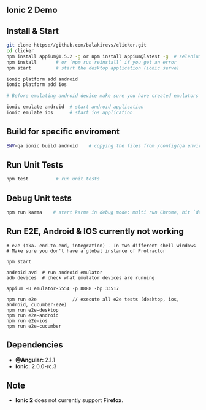 ## Ionic 2 Demo

## Install & Start

```bash
git clone https://github.com/balakirevs/clicker.git
cd clicker
npm install appium@1.5.2 -g or npm install appium@latest -g  # selenium server for mobile devices
npm install       # or `npm run reinstall` if you get an error
npm start         # start the desktop application (ionic serve)

ionic platform add android
ionic platform add ios

# Before emulating android device make sure you have created emulators based on platform 4.4.2 and API level 19.

ionic emulate android  # start android application
ionic emulate ios      # start ios application
```

## Build for specific enviroment
```bash
ENV=qa ionic build android    # copying the files from /config/qa enviroment
```

## Run Unit Tests
```bash
npm test          # run unit tests
```

## Debug Unit tests
```bash
npm run karma    # start karma in debug mode: multi run Chrome, hit `debug` to get going.
```

## Run E2E, Android & IOS currently not working
```
# e2e (aka. end-to-end, integration) - In two different shell windows
# Make sure you don't have a global instance of Protractor

npm start

android avd  # run android emulator
adb devices  # check what emulator devices are running

appium -U emulator-5554 -p 8888 -bp 33517

npm run e2e             // execute all e2e tests (desktop, ios, android, cucumber-e2e)
npm run e2e-desktop
npm run e2e-android
npm run e2e-ios
npm run e2e-cucumber
```

## Dependencies

* **@Angular:** 2.1.1
* **Ionic:** 2.0.0-rc.3

## Note

* **Ionic 2** does not currently support **Firefox**.
